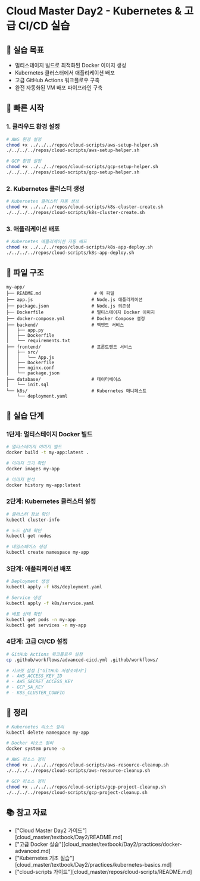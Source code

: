 # Cloud Master Day2 - Kubernetes & 고급 CI/CD 실습

## 🎯 실습 목표
- 멀티스테이지 빌드로 최적화된 Docker 이미지 생성
- Kubernetes 클러스터에서 애플리케이션 배포
- 고급 GitHub Actions 워크플로우 구축
- 완전 자동화된 VM 배포 파이프라인 구축

## 🚀 빠른 시작

### 1. 클라우드 환경 설정
```bash
# AWS 환경 설정
chmod +x ../../../repos/cloud-scripts/aws-setup-helper.sh
./../../../repos/cloud-scripts/aws-setup-helper.sh

# GCP 환경 설정
chmod +x ../../../repos/cloud-scripts/gcp-setup-helper.sh
./../../../repos/cloud-scripts/gcp-setup-helper.sh
```

### 2. Kubernetes 클러스터 생성
```bash
# Kubernetes 클러스터 자동 생성
chmod +x ../../../repos/cloud-scripts/k8s-cluster-create.sh
./../../../repos/cloud-scripts/k8s-cluster-create.sh
```

### 3. 애플리케이션 배포
```bash
# Kubernetes 애플리케이션 자동 배포
chmod +x ../../../repos/cloud-scripts/k8s-app-deploy.sh
./../../../repos/cloud-scripts/k8s-app-deploy.sh
```

## 📁 파일 구조
```
my-app/
├── README.md                    # 이 파일
├── app.js                      # Node.js 애플리케이션
├── package.json                # Node.js 의존성
├── Dockerfile                  # 멀티스테이지 Docker 이미지
├── docker-compose.yml          # Docker Compose 설정
├── backend/                    # 백엔드 서비스
│   ├── app.py
│   ├── Dockerfile
│   └── requirements.txt
├── frontend/                   # 프론트엔드 서비스
│   ├── src/
│   │   └── App.js
│   ├── Dockerfile
│   ├── nginx.conf
│   └── package.json
├── database/                   # 데이터베이스
│   └── init.sql
└── k8s/                        # Kubernetes 매니페스트
    └── deployment.yaml
```

## 🔧 실습 단계

### 1단계: 멀티스테이지 Docker 빌드
```bash
# 멀티스테이지 이미지 빌드
docker build -t my-app:latest .

# 이미지 크기 확인
docker images my-app

# 이미지 분석
docker history my-app:latest
```

### 2단계: Kubernetes 클러스터 설정
```bash
# 클러스터 정보 확인
kubectl cluster-info

# 노드 상태 확인
kubectl get nodes

# 네임스페이스 생성
kubectl create namespace my-app
```

### 3단계: 애플리케이션 배포
```bash
# Deployment 생성
kubectl apply -f k8s/deployment.yaml

# Service 생성
kubectl apply -f k8s/service.yaml

# 배포 상태 확인
kubectl get pods -n my-app
kubectl get services -n my-app
```

### 4단계: 고급 CI/CD 설정
```bash
# GitHub Actions 워크플로우 설정
cp .github/workflows/advanced-cicd.yml .github/workflows/

# 시크릿 설정 ["GitHub 저장소에서"]
# - AWS_ACCESS_KEY_ID
# - AWS_SECRET_ACCESS_KEY
# - GCP_SA_KEY
# - K8S_CLUSTER_CONFIG
```

## 🧹 정리
```bash
# Kubernetes 리소스 정리
kubectl delete namespace my-app

# Docker 리소스 정리
docker system prune -a

# AWS 리소스 정리
chmod +x ../../../repos/cloud-scripts/aws-resource-cleanup.sh
./../../../repos/cloud-scripts/aws-resource-cleanup.sh

# GCP 리소스 정리
chmod +x ../../../repos/cloud-scripts/gcp-project-cleanup.sh
./../../../repos/cloud-scripts/gcp-project-cleanup.sh
```

## 📚 참고 자료
- ["Cloud Master Day2 가이드"][cloud_master/textbook/Day2/README.md]
- ["고급 Docker 실습"][cloud_master/textbook/Day2/practices/docker-advanced.md]
- ["Kubernetes 기초 실습"][cloud_master/textbook/Day2/practices/kubernetes-basics.md]
- ["cloud-scripts 가이드"][cloud_master/repos/cloud-scripts/README.md]